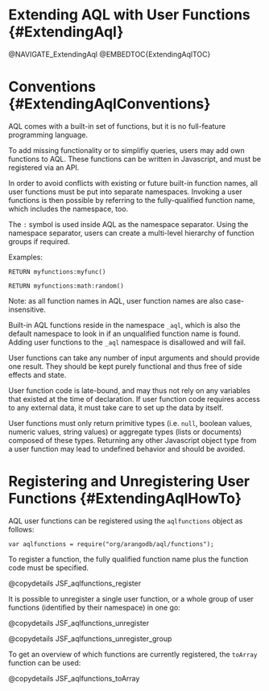 Extending AQL with User Functions {#ExtendingAql}
=================================================

@NAVIGATE_ExtendingAql
@EMBEDTOC{ExtendingAqlTOC}

Conventions {#ExtendingAqlConventions}
======================================

AQL comes with a built-in set of functions, but it is no
full-feature programming language.

To add missing functionality or to simplifiy queries, users
may add own functions to AQL. These functions can be written
in Javascript, and must be registered via an API. 

In order to avoid conflicts with existing or future built-in 
function names, all user functions must be put into separate
namespaces. Invoking a user functions is then possible by referring
to the fully-qualified function name, which includes the namespace,
too. 

The `:` symbol is used inside AQL as the namespace separator. Using 
the namespace separator, users can create a multi-level hierarchy of 
function groups if required.

Examples:

    RETURN myfunctions:myfunc()

    RETURN myfunctions:math:random()

Note: as all function names in AQL, user function names are also
case-insensitive.

Built-in AQL functions reside in the namespace `_aql`, which is also
the default namespace to look in if an unqualified function name is
found. Adding user functions to the `_aql` namespace is disallowed and 
will fail.

User functions can take any number of input arguments and should 
provide one result. They should be kept purely functional and thus free of
side effects and state. 

User function code is late-bound, and may thus not rely on any variables
that existed at the time of declaration. If user function code requires
access to any external data, it must take care to set up the data by
itself.

User functions must only return primitive types (i.e. `null`, boolean
values, numeric values, string values) or aggregate types (lists or
documents) composed of these types.
Returning any other Javascript object type from a user function may lead 
to undefined behavior and should be avoided.


Registering and Unregistering User Functions {#ExtendingAqlHowTo}
=================================================================

AQL user functions can be registered using the `aqlfunctions` object as
follows:

    var aqlfunctions = require("org/arangodb/aql/functions");

To register a function, the fully qualified function name plus the
function code must be specified.

@copydetails JSF_aqlfunctions_register

It is possible to unregister a single user function, or a whole group of
user functions (identified by their namespace) in one go:

@copydetails JSF_aqlfunctions_unregister

@copydetails JSF_aqlfunctions_unregister_group

To get an overview of which functions are currently registered, the 
`toArray` function can be used:

@copydetails JSF_aqlfunctions_toArray

